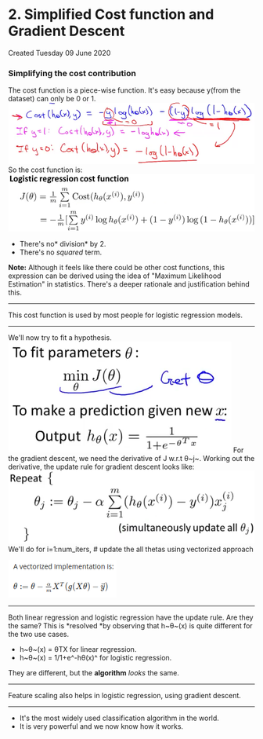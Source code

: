 # 2. Simplified Cost function and Gradient Descent
Created Tuesday 09 June 2020

### Simplifying the cost contribution
The cost function is a piece-wise function. It's easy because y(from the dataset) can only be 0 or 1.
![](./2._Simplified_Cost_function_and_Gradient_Descent/pasted_image.png)
So the cost function is:
![](./2._Simplified_Cost_function_and_Gradient_Descent/pasted_image001.png)

* There's no* division* by 2.
* There's no *squared* term. 

**Note:** Although it feels like there could be other cost functions, this expression can be derived using the idea of "Maximum Likelihood Estimation" in statistics. There's a deeper rationale and justification behind this.

*****

This cost function is used by most people for logistic regression models.

*****

We'll now try to fit a hypothesis.
![](./2._Simplified_Cost_function_and_Gradient_Descent/pasted_image002.png)
For the gradient descent, we need the derivative of J w.r.t θ~j~.
Working out the derivative, the update rule for gradient descent looks like:
![](./2._Simplified_Cost_function_and_Gradient_Descent/pasted_image003.png)
We'll do 
	for i=1:num_iters,
		# update the all thetas using vectorized approach

![](./2._Simplified_Cost_function_and_Gradient_Descent/pasted_image004.png)

*****

Both linear regression and logistic regression have the update rule. Are they the same?
This is *resolved *by observing that h~θ~(x) is quite different for the two use cases.

* h~θ~(x) = θTX for linear regression.
* h~θ~(x) = 1/1+e^-hθ(x)^ for logistic regression.

They are different, but the **algorithm** *looks* the same.

*****

Feature scaling also helps in logistic regression, using gradient descent.

*****


* It's the most widely used classification algorithm in the world.
* It is very powerful and we now know how it works.


